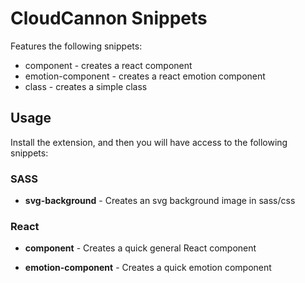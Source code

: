 # CloudCannon Snippets

Features the following snippets:

- component - creates a react component
- emotion-component - creates a react emotion component
- class - creates a simple class

## Usage

Install the extension, and then you will have access to the following snippets:

### SASS

- **svg-background** - Creates an svg background image in sass/css

### React

- **component** - Creates a quick general React component

- **emotion-component** - Creates a quick emotion component
